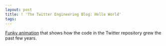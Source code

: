 ```yaml
---
layout: post
title: ! 'The Twitter Engineering Blog: Hello World'
tags: 
---
```

[Funky animation](http://engineering.twitter.com/2010/02/hello-world.html) that
shows how the code in the Twitter repository grew the past few years.
